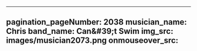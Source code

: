 ------
pagination_pageNumber: 2038
musician_name: Chris
band_name: Can&amp;#39;t Swim
img_src: images/musician2073.png
onmouseover_src: 
------